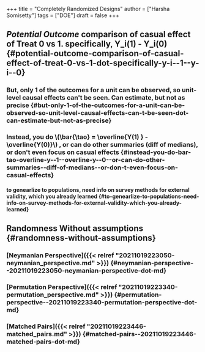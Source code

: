 +++
title = "Completely Randomized Designs"
author = ["Harsha Somisetty"]
tags = ["DOE"]
draft = false
+++

## _Potential Outcome_ comparison of casual effect of Treat 0 vs 1. specifically, Y_i(1) - Y_i(0) {#potential-outcome-comparison-of-casual-effect-of-treat-0-vs-1-dot-specifically-y-i--1--y-i--0}


### But, only 1 of the outcomes for a unit can be observed, so unit-level causal effects can't be seen. Can estimate, but not as precise {#but-only-1-of-the-outcomes-for-a-unit-can-be-observed-so-unit-level-causal-effects-can-t-be-seen-dot-can-estimate-but-not-as-precise}


### Instead, you do \\(\bar{\tao} = \overline{Y(1) } - \overline{Y(0)}\\) ,  or can do other summaries (diff of medians), or don't even focus on casual effects {#instead-you-do-bar-tao-overline-y--1--overline-y--0--or-can-do-other-summaries--diff-of-medians--or-don-t-even-focus-on-casual-effects}


#### to genearlize to populations, need info on survey methods for external validity, which you already learned {#to-genearlize-to-populations-need-info-on-survey-methods-for-external-validity-which-you-already-learned}


## Randomness Without assumptions {#randomness-without-assumptions}


### [Neymanian Perspective]({{< relref "20211019223050-neymanian_perspective.md" >}}) {#neymanian-perspective--20211019223050-neymanian-perspective-dot-md}


### [Permutation Perspective]({{< relref "20211019223340-permutation_perspective.md" >}}) {#permutation-perspective--20211019223340-permutation-perspective-dot-md}


### [Matched Pairs]({{< relref "20211019223446-matched_pairs.md" >}}) {#matched-pairs--20211019223446-matched-pairs-dot-md}